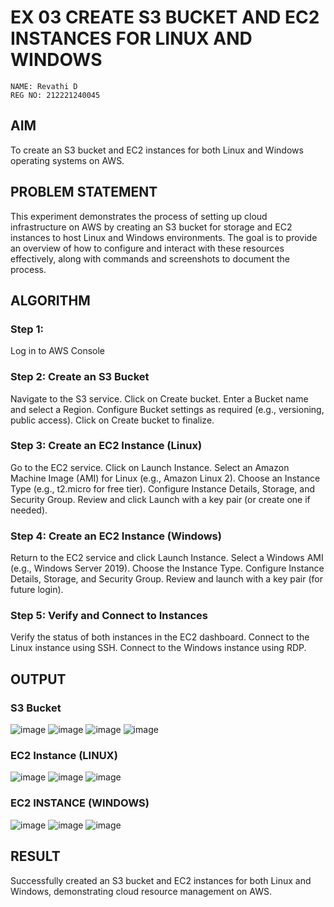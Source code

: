  # EX 03 CREATE S3 BUCKET AND EC2 INSTANCES FOR LINUX AND WINDOWS
 ```
 NAME: Revathi D
REG NO: 212221240045

```
  ## AIM
To create an S3 bucket and EC2 instances for both Linux and Windows operating systems on AWS.
## PROBLEM STATEMENT
  This experiment demonstrates the process of setting up cloud infrastructure on AWS by creating an S3 bucket for storage and EC2 instances to host Linux and Windows environments. The goal is to provide an overview of how to configure and interact with these resources effectively, along with commands and screenshots to document the process.

## ALGORITHM
### Step 1:
Log in to AWS Console

### Step 2: Create an S3 Bucket
Navigate to the S3 service.
Click on Create bucket.
Enter a Bucket name and select a Region.
Configure Bucket settings as required (e.g., versioning, public access).
Click on Create bucket to finalize.

### Step 3: Create an EC2 Instance (Linux)
Go to the EC2 service.
Click on Launch Instance.
Select an Amazon Machine Image (AMI) for Linux (e.g., Amazon Linux 2).
Choose an Instance Type (e.g., t2.micro for free tier).
Configure Instance Details, Storage, and Security Group.
Review and click Launch with a key pair (or create one if needed).

### Step 4: Create an EC2 Instance (Windows)
Return to the EC2 service and click Launch Instance.
Select a Windows AMI (e.g., Windows Server 2019).
Choose the Instance Type.
Configure Instance Details, Storage, and Security Group.
Review and launch with a key pair (for future login).

### Step 5: Verify and Connect to Instances
Verify the status of both instances in the EC2 dashboard.
Connect to the Linux instance using SSH.
Connect to the Windows instance using RDP.


## OUTPUT
### S3 Bucket

![image](https://github.com/user-attachments/assets/393133cb-07cf-4e9d-b12a-606f71695777)
![image](https://github.com/user-attachments/assets/f10e04bc-d9ea-4913-abdc-ce2373bdc8e3)
![image](https://github.com/user-attachments/assets/1ae1504a-579c-4fba-a013-147ea91bf885)
![image](https://github.com/user-attachments/assets/7bf01fb9-aa1d-4375-89e3-f7df122082e1)

### EC2 Instance (LINUX)

![image](https://github.com/user-attachments/assets/dd7266a7-5ac3-44c4-85a1-7f65c9282de1)
![image](https://github.com/user-attachments/assets/eea9ad63-d9bf-44fc-976c-2d8e2fe4dc37)
![image](https://github.com/user-attachments/assets/d66892ed-dbd4-4202-9bed-e3f6cffa6490)


### EC2 INSTANCE (WINDOWS)

![image](https://github.com/user-attachments/assets/e6fb88aa-1346-4594-abd3-5723ddf28e27)
![image](https://github.com/user-attachments/assets/a18f8228-f27b-49cc-866a-537ab421e6d2)
![image](https://github.com/user-attachments/assets/95f4da88-06f5-47d7-9b9d-73829109a4a8)

## RESULT
Successfully created an S3 bucket and EC2 instances for both Linux and Windows, demonstrating cloud resource management on AWS.


 

  


